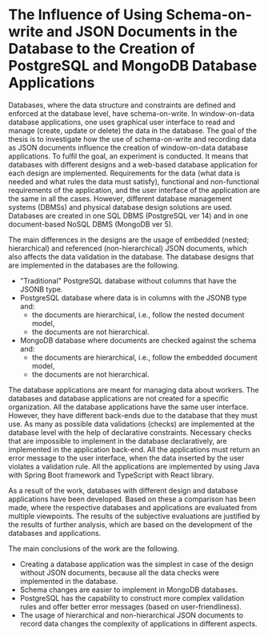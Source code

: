 # The Influence of Using Schema-on-write and JSON Documents in the Database to the Creation of PostgreSQL and MongoDB Database Applications
Databases, where the data structure and constraints are defined and enforced at the
database level, have schema-on-write. In window-on-data database applications, one uses
graphical user interface to read and manage (create, update or delete) the data in the
database. The goal of the thesis is to investigate how the use of schema-on-write and
recording data as JSON documents influence the creation of window-on-data database
applications. To fulfil the goal, an experiment is conducted. It means that databases with
different designs and a web-based database application for each design are implemented.
Requirements for the data (what data is needed and what rules the data must satisfy),
functional and non-functional requirements of the application, and the user interface of
the application are the same in all the cases. However, different database management
systems (DBMSs) and physical database design solutions are used. Databases are created
in one SQL DBMS (PostgreSQL ver 14) and in one document-based NoSQL DBMS
(MongoDB ver 5).

The main differences in the designs are the usage of embedded (nested; hierarchical) and
referenced (non-hierarchical) JSON documents, which also affects the data validation in
the database. The database designs that are implemented in the databases are the
following.
- "Traditional" PostgreSQL database without columns that have the JSONB type.
- PostgreSQL database where data is in columns with the JSONB type and:
  - the documents are hierarchical, i.e., follow the nested document model,
  - the documents are not hierarchical.
- MongoDB database where documents are checked against the schema and:
  - the documents are hierarchical, i.e., follow the embedded document
      model,
  - the documents are not hierarchical.

The database applications are meant for managing data about workers. The databases and
database applications are not created for a specific organization. All the database
applications have the same user interface. However, they have different back-ends due to
the database that they must use. As many as possible data validations (checks) are
implemented at the database level with the help of declarative constraints. Necessary
checks that are impossible to implement in the database declaratively, are implemented
in the application back-end. All the applications must return an error message to the user
interface, when the data inserted by the user violates a validation rule. All the applications
are implemented by using Java with Spring Boot framework and TypeScript with React
library.

As a result of the work, databases with different design and database applications have
been developed. Based on these a comparison has been made, where the respective
databases and applications are evaluated from multiple viewpoints. The results of the
subjective evaluations are justified by the results of further analysis, which are based on
the development of the databases and applications.
  
The main conclusions of the work are the following.
- Creating a database application was the simplest in case of the design without JSON documents, because all the data checks were implemented in the database.
- Schema changes are easier to implement in MongoDB databases.
- PostgreSQL has the capability to construct more complex validation rules and offer better error messages (based on user-friendliness).
- The usage of hierarchical and non-hierarchical JSON documents to record data
    changes the complexity of applications in different aspects. 
